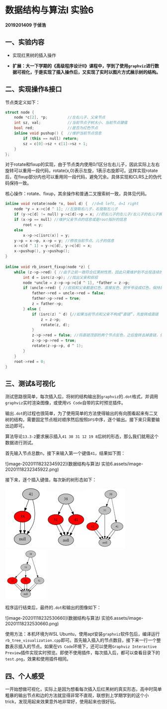 # 数据结构与算法I 实验6

**2019201409 于倬浩**

## 一、实验内容

+ 实现红黑树的插入操作

+ **扩展：大一下学期的《高级程序设计II》课程中，学到了使用`graphviz`进行数据可视化，于是实现了插入操作后，又实现了实时以图片方式展示树的结构。**



## 二、实现操作&接口

节点类定义如下：

```c++
struct node {
    node *c[2], *p;         //左右儿子、父亲节点
    int sz, val;            //当前节点子树大小、当前节点键值
    bool red;               //是否为红色节点
    inline void pushup() {  //维护当前节点信息
        if (this == null) return;
        sz = c[0]->sz + c[1]->sz + 1;
    }
};
```

对于rotate和fixup的实现，由于节点类内使用0/1区分左右儿子，因此实际上左右旋转可以重用一段代码，rotate(x,0)表示左旋，1表示右旋即可。这样实现rotate后，在fixup部分内也可以重用同一段代码，避免冗余。具体实现和CLRS上的伪代码保持一致。

核心操作：rotate、fixup，其余操作和普通二叉搜索树一致，具体见代码。

```c++
inline void rotate(node *x, bool d) {  //d=0 left, d=1 right
    node *y = x->c[d ^ 1]; //左旋取右儿子，右旋取左儿子
    if (y->c[d] != null) y->c[d]->p = x; //把右儿子的左儿子/左儿子的右儿子换成当前节点的儿子
    if (x->p == null) //维护父亲节点的信息或是root指针的信息
        root = y;
    else
        x->p->c[isrc(x)] = y;
    y->p = x->p, x->p = y; //修改当前节点、儿子的信息
    x->c[d ^ 1] = y->c[d], y->c[d] = x;
    x->pushup(), y->pushup();
}

inline void rb_insert_fixup(node *z) {
    while (z->p->red) { //由于之前一致符合红黑树性质，因此只需维护到不出现连续的红色节点即可
        int d = isrc(z->p); //找出父亲和叔叔
        node *uncle = z->p->p->c[d ^ 1], *father = z->p;
        if (uncle->red) { //叔叔和父亲都是红色，直接反色，把爷爷设成红色，保持黑高不变。
            father->red = uncle->red = false;
            father->p->red = true;
            z = father->p;
        } else {
            if (isrc(z) ^ d) {//如果当前节点和父亲不构成“直链”，先旋转成直链
                z = z->p;
                rotate(z, d);
            }
            z->p->red = false; //将直链顶部的两个节点反色，之后旋转去掉直链，保证平衡
            z->p->p->red = true;
            rotate(z->p->p, d ^ 1);
        }
    }
    root->red = 0;
}
```



## 三、测试&可视化

测试思路很简单，每次插入后，将树的结构输出到`graphviz`的`.dot`格式，并调用`graphviz`实时渲染图像，或使用`VS Code`自带的实时预览插件。

输出`.dot`的过程也很简单，为了使用简单的方法使得输出的有向图看起来有二叉树的结构，需要固定节点相对顺序然后按照`DFS`中序，逐个输出。接下来只需要输出边即可。

算法导论`13.3-2`要求展示插入`41 38 31 12 19 8`后树的形态，那么我们就用这个数据进行测试。

首先输入节点总数n，接下来输入第一个键值`41`，结果如下图：

![image-20201118232345922](数据结构与算法I 实验6.assets/image-20201118232345922.png)

接下来，逐个插入键值，每次新的树形态如下：

<img src="数据结构与算法I 实验6.assets/image-20201118232433481.png" alt="image-20201118232433481" style="zoom:50%;" /><img src="数据结构与算法I 实验6.assets/image-20201118232448749.png" alt="image-20201118232448749" style="zoom:50%;" /><img src="数据结构与算法I 实验6.assets/image-20201118232501662.png" alt="image-20201118232501662" style="zoom:50%;" /><img src="数据结构与算法I 实验6.assets/image-20201118232512401.png" alt="image-20201118232512401" style="zoom:50%;" />

程序运行结束后，最终的`.dot`和输出的图像如下：

![image-20201118232530660](数据结构与算法I 实验6.assets/image-20201118232530660.png)

使用方法：本机环境为WSL Ubuntu，使用apt安装`graphviz`软件包后，编译运行`rb_tree_visualization.cpp`即可。首先输入插入的节点数目，接下来一行一个整数表示插入的节点。如果在`VS Code`环境下，还可以使用`Graphviz Interactive Preview`插件实现实时预览。即使不使用插件，每次插入后，都可以查看目录下的`test.png`，效果和使用插件相同。

## 四、个人感受

一开始想做可视化，实际上是因为想看每次插入后红黑树的真实形态，高中时简单粗暴的输出节点和边的方法就显得非常不直观，联想到上学期学到的这个小trick，发现用起来效果意外地非常好，使用起来也很好玩。